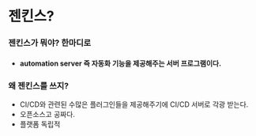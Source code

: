 # 젠킨스?

### 젠킨스가 뭐야? 한마디로

- #### automation server 즉 자동화 기능을 제공해주는 서버 프로그램이다.

### 왜 젠킨스를 쓰지?

- CI/CD와 관련된 수많은 플러그인들을 제공해주기에 CI/CD 서버로 각광 받는다.
- 오픈소스고 공짜다.
- 플랫폼 독립적
